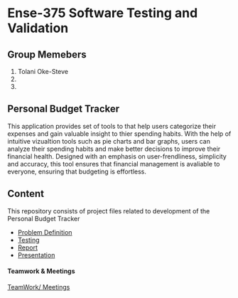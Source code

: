 # Ense-375 Software Testing and Validation 

## Group Memebers
1. Tolani Oke-Steve
2. 
3. 

## Personal Budget Tracker
This application provides set of tools to that help users categorize their expenses and gain valuable insight to thier spending habits. With the help of intuitive vizualtion tools such as pie charts and bar graphs, users can analyze their spending habits and make better decisions to improve their financial health. Designed with an emphasis on user-frendliness, simplicity and accuracy, this tool ensures that financial management is avaliable to everyone, ensuring that budgeting is effortless.

## Content
This repository consists of project files related to development of the Personal Budget Tracker
- [Problem Definition](https://github.com/Ense-375/Ense-375/blob/main/Report.md)
- [Testing](https://github.com/Ense-375/Ense-375/blob/main/TESTING.md)
- [Report](https://github.com/Ense-375/Ense-375/blob/main/Report.md)
- [Presentation]()

#### Teamwork & Meetings
[TeamWork/ Meetings](https://github.com/Ense-375/Ense-375/tree/main/Documents/Teamwork)
